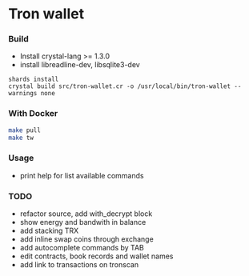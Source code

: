 # Tron wallet

### Build
* Install crystal-lang >= 1.3.0
* install libreadline-dev, libsqlite3-dev

```
shards install
crystal build src/tron-wallet.cr -o /usr/local/bin/tron-wallet --warnings none
```

### With Docker

```bash
make pull
make tw
```

### Usage
* print help for list available commands

### TODO
* refactor source, add with_decrypt block
* show energy and bandwith in balance
* add stacking TRX
* add inline swap coins through exchange
* add autocomplete commands by TAB
* edit contracts, book records and wallet names
* add link to transactions on tronscan